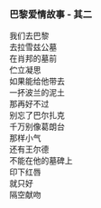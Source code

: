 ### 巴黎爱情故事 - 其二  

我们去巴黎  
去拉雪兹公墓  
在肖邦的墓前  
伫立凝思  
如果能给他带去  
一抔波兰的泥土  
那再好不过  
别忘了巴尔扎克  
千万别像葛朗台  
那样小气  
还有王尔德  
不能在他的墓碑上  
印下红唇  
就只好  
隔空献吻  
